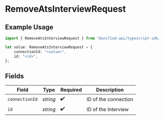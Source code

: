 # RemoveAtsInterviewRequest

## Example Usage

```typescript
import { RemoveAtsInterviewRequest } from "@unified-api/typescript-sdk/sdk/models/operations";

let value: RemoveAtsInterviewRequest = {
    connectionId: "<value>",
    id: "<id>",
};
```

## Fields

| Field                | Type                 | Required             | Description          |
| -------------------- | -------------------- | -------------------- | -------------------- |
| `connectionId`       | *string*             | :heavy_check_mark:   | ID of the connection |
| `id`                 | *string*             | :heavy_check_mark:   | ID of the Interview  |